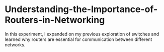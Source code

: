 # Understanding-the-Importance-of-Routers-in-Networking
In this experiment, I expanded on my previous exploration of switches and learned why routers are essential for communication between different networks.

